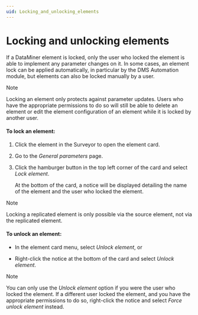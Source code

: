 ```yaml
---
uid: Locking_and_unlocking_elements
---
```


# Locking and unlocking elements

If a DataMiner element is locked, only the user who locked the element is able to implement any parameter changes on it. In some cases, an element lock can be applied automatically, in particular by the DMS Automation module, but elements can also be locked manually by a user.

> [!NOTE]
> Locking an element only protects against parameter updates. Users who have the appropriate permissions to do so will still be able to delete an element or edit the element configuration of an element while it is locked by another user.

#### To lock an element:

1. Click the element in the Surveyor to open the element card.

2. Go to the *General parameters* page.

3. Click the hamburger button in the top left corner of the card and select *Lock element*.

    At the bottom of the card, a notice will be displayed detailing the name of the element and the user who locked the element.

> [!NOTE]
> Locking a replicated element is only possible via the source element, not via the replicated element.

#### To unlock an element:

- In the element card menu, select *Unlock element*, or

- Right-click the notice at the bottom of the card and select *Unlock element*.

> [!NOTE]
> You can only use the *Unlock element* option if you were the user who locked the element. If a different user locked the element, and you have the appropriate permissions to do so, right-click the notice and select *Force unlock element* instead.
>

